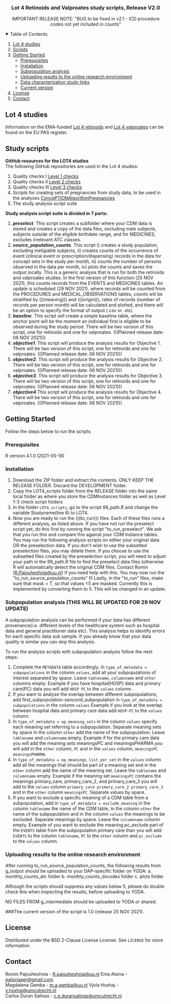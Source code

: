  
 <h3 align="center">Lot 4 Retinoids and Valproates study scripts, Release V2.0</h3>
 <p align="center"> IMPORTANT RELEASE NOTE: "BUG to be fixed in v2.1 - ICD procedure codes not yet included in counts" </p>
 
<!-- TABLE OF CONTENTS -->
<details open="open">
  <summary>Table of Contents</summary>
  <ol>
    <li>
      <a href="#Lot 4 studies">Lot 4 studies</a>
    </li>
    <li>
      <a href="#Scripts">Scripts</a>
    </li>
    <li>
      <a href="#getting-started">Getting Started</a>
      <ul>
        <li><a href="#prerequisites">Prerequisites</a></li>
        <li><a href="#installation">Installation</a></li>
        <li><a href="#subpopulation">Subpopulation analysis</a></li>
        <li><a href="#uploading">Uploading results to the online research environment</a></li>
        <li><a href="#links">Data characterization study links</a></li> 
        <li><a href="#version">Current version</a></li>
      </ul>
    </li>
    <li><a href="#license">License</a></li>
    <li><a href="#contact">Contact</a></li>
  </ol>
</details>

<!-- Lot 4 studies -->
## Lot 4 studies

Information on the EMA-funded [Lot 4 retinoids](https://www.encepp.eu/encepp/viewResource.htm?id=31096) and [Lot 4 valproates](https://www.encepp.eu/encepp/viewResource.htm?id=36586) can be found on the EU PAS register.

<!-- Scripts -->
## Study scripts

**GitHub resources for the LOT4 studies**      
The following GitHub repositories are used in the Lot 4 studies:
1.	Quality checks I [Level 1 checks](https://github.com/IMI-ConcePTION/Level-1-checks)
2.	Quality checks II [Level 2 checks](https://github.com/IMI-ConcePTION/Level-3-checks)   
3.	Quality checks III [Level 3 checks](https://github.com/IMI-ConcePTION/Level-4-checks) 
4.	Scripts for creating sets of pregnancies from study data, to be used in the analyses [ConcePTIONAlgorithmPregnancies](https://github.com/ARS-toscana/ConcePTIONAlgorithmPregnancies)
5.	The study analysis script suite

**Study analysis script suite is divided in 7 parts:**   

1.	***preselect***. This script creates a subfolder where your CDM data is stored and creates a copy of the data files, excluding male subjects, subjects outside of the eligible birthdate range, and for MEDICINES, excludes irrelevant ATC classes.
2.	***source_population_counts***. This script i) creates a study population, excluding ineligiable subjects, ii) creates counts of the occurrence of event (clinical event or prescription/dispensing) records in the data for concept sets in the study per month, iii) counts the number of persons observed in the data per month, iv) plots the counts and saves the output locally. This is a generic analysis that is run for both the retinoids and valproates studies. In the first version of this function (25 NOV 2021), this counts records from the EVENTS and MEDICINES tables. An update is scheduled (29 NOV 2021), where records will be counted from the PROCEDURES and MEDICAL_OBSERVATIONS tables, counts will be stratified by (((meaning))) and (((origin))), rates of records (number of records per person month) will be calculated and plotted, and there will be an option to specify the format of output (.csv or .xls). 
3.	***baseline***.  This script will create a simple baseline table, where the anchor point will be the moment an individual first is eligible to be observed during the study period. There will be two version of this script, one for retinoids and one for valproates. (((Planned release date: 06 NOV 2021)))
4.	***objective1***. This script will produce the analysis results for Objective 1. There will be two version of this script, one for retinoids and one for valproates. (((Planned release date: 06 NOV 2021)))
5.	***objective2***. This script will produce the analysis results for Objective 2. There will be two version of this script, one for retinoids and one for valproates. (((Planned release date: 06 NOV 2021)))
6.	***objective3***. This script will produce the analysis results for Objective 3. There will be two version of this script, one for retinoids and one for valproates. (((Planned release date: 06 NOV 2021)))
7.	***objective4*** This script will produce the analysis results for Objective 4. There will be two version of this script, one for retinoids and one for valproates. (((Planned release date: 06 NOV 2021)))


<!-- GETTING STARTED -->
## Getting Started

Follow the steps below to run the scripts

### Prerequisites

R version 4.1.0 (2021-05-18)   

### Installation

1. Download the ZIP folder and extract the contents. ONLY KEEP THE RELEASE FOLDER. Discard the DEVELOPMENT folder.  
2. Copy the LOT4_scripts folder from the RELEASE folder into the same local folder as where you store the CDMInstances folder as well as Level 1-3 check script folders  
3. In the folder `LOT4_scripts`, go to the script 99_path.R and change the variable Studyname(line 6) to LOT4.     
4. Now you are ready to run the (((to_run))) files. Each of these files runs a different analysis, as listed above. If you have not run the preselect script yet, do this first by running the script "to_run_preselect". We ask that you run this and compare this against your CDM instance tables. You may run the following analysis scripts on either your original data OR the preselection data. If you don't wish to use the subsetted preselection files, you may delete them. If you choose to use the subsetted files created by the preselection script, you will need to adjust your path in the 99_path.R file to find the preselect data files (otherwise R will automatically detect the original CDM files. Contact Romin (R.Pajouheshnia@uu.nl) if you need help with this.
You may now run the "to_run_source_population_counts" fil
Lastly, in the "to_run" files, make sure that mask = T, so that values <5 are masked. Currently this is implemented by converting them to 5. This will be changed in an update.


### Subpopulation analysis (THIS WILL BE UPDATED FOR 29 NOV UPDATE)

A subpopulation analysis can be performed if your data has different provenance(i.e. different levels of the healthcare system such as hospital data and general practitioner data etc). This analysis helps to identify errors for each specific data sub sample. If you already know that your data quality is similar you can skip this analysis.    

To run the analysis scripts with subpopulation analysis follow the next steps:      
1. Complete the `METADATA` table accordingly. In `type_of_metadata = subpopulations` in the column `values`, add all your subpopulations of interest separated by space. Leave `tablename`, `columnname` and `other` columns empty. Example if you have hospital(HOSP) data and primary care(PC) data you will add `HOSP PC` to the `values` column.     
2. If you want to analyse the overlap between different subpopulations, add first_subpopulation-sencond_subpopulation in `type_of_metadata = subpopulations` in the column `values` Example if you look at the overlap between hospital data and primary care data add `HOSP-PC` to the `values` column.        
3. In `type_of_metadata = op_meaning_sets` in the column `values` specify each meaning set referring to a subpopulation. Separate meaning sets by space In the column `other` add the name of the subpopulation. Leave `tablename` and `columnname` empty. Example if for the primary care data you will add the meaning sets meaningsPC and meaningsPHARMA you will add in the `other` column, `PC` and in the `values` column, `meaningsPC meaningsPHARMA`.      
4. In `type_of_metadata = op_meanings_list_per_set` in the `values` column add all the meanings that should be part of a meaning set and in the `other` column add the name of the meaning set. Leave the `tablename` and `columnname` empty. Example if the meaning set `meaningsPC` contains the meanings primary_care, primary_care_2, and primary_care_3 you will add to the `values` column `primary_care primary_care_2 primary_care_3` and in the `other` column `meaningsPC`. Separate values by space.      
5. If you want to exclude a specific meaning of a CDM table from a subpopulation, add in `type_of_metadata = exclude_meaning` in the column `tablename` the name of the CDM table, in the column `other` the name of the subpopulation and in the column `values` the meanings to be excluded. Separate meanings by space. Leave the `columnname` column empty. Example of you want to exclude the meaning pc_exclude part of the `EVENTS` table from the subpopulation primary care than you will add `EVENTS` to the column `tablename`, `PC` to the `other` column and `pc_exclude` to the `values` column.    


### Uploading results to the online research environment
After running to_run_source_population_counts, the following results from g_output should be uploaded to your DAP-specific folder on YODA:
a.	monthly_counts_atc folder
b.	monthly_counts_dxcodes folder
c.	plots folder

Although the scripts should suppress any values below 5, please do double check this when inspecting the results, before uploading to YODA.

NO FILES FROM g_intermediate should be uploaded to YODA or shared.

###The current version of the script is 1.0 (release 25 NOV 2021).

<!-- LICENSE -->
## License

Distributed under the BSD 2-Clause License License. See `LICENSE` for more information.

<!-- CONTACT -->
## Contact

Romin Pajouheshnia - R.pajouheshnia@uu.nl
Ema Alsina - palsinaaer@gmail.com  
Magdalena Gamba - m.a.gamba@uu.nl
Vjola Hoxhaj - v.hoxhaj@umcutrecht.nl     
Carlos Duran Salinas - c.e.duransalinas@umcutrecht.nl
